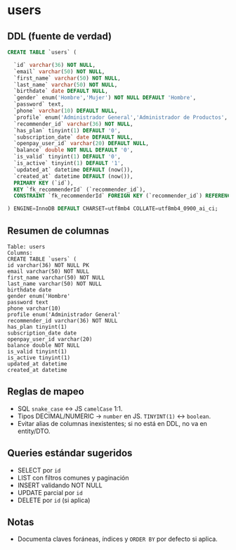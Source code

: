 # users

## DDL (fuente de verdad)
```sql
CREATE TABLE `users` (

  `id` varchar(36) NOT NULL,
  `email` varchar(50) NOT NULL,
  `first_name` varchar(50) NOT NULL,
  `last_name` varchar(50) NOT NULL,
  `birthdate` date DEFAULT NULL,
  `gender` enum('Hombre','Mujer') NOT NULL DEFAULT 'Hombre',
  `password` text,
  `phone` varchar(10) DEFAULT NULL,
  `profile` enum('Administrador General','Administrador de Productos','Administrador de Logística','Especialista','Usuario') DEFAULT NULL,
  `recommender_id` varchar(36) NOT NULL,
  `has_plan` tinyint(1) DEFAULT '0',
  `subscription_date` date DEFAULT NULL,
  `openpay_user_id` varchar(20) DEFAULT NULL,
  `balance` double NOT NULL DEFAULT '0',
  `is_valid` tinyint(1) DEFAULT '0',
  `is_active` tinyint(1) DEFAULT '1',
  `updated_at` datetime DEFAULT (now()),
  `created_at` datetime DEFAULT (now()),
  PRIMARY KEY (`id`),
  KEY `fk_recommenderId` (`recommender_id`),
  CONSTRAINT `fk_recommenderId` FOREIGN KEY (`recommender_id`) REFERENCES `users` (`id`)

) ENGINE=InnoDB DEFAULT CHARSET=utf8mb4 COLLATE=utf8mb4_0900_ai_ci;
```

## Resumen de columnas
```
Table: users
Columns:
CREATE TABLE `users` (
id varchar(36) NOT NULL PK
email varchar(50) NOT NULL
first_name varchar(50) NOT NULL
last_name varchar(50) NOT NULL
birthdate date
gender enum('Hombre'
password text
phone varchar(10)
profile enum('Administrador General'
recommender_id varchar(36) NOT NULL
has_plan tinyint(1)
subscription_date date
openpay_user_id varchar(20)
balance double NOT NULL
is_valid tinyint(1)
is_active tinyint(1)
updated_at datetime
created_at datetime
```

## Reglas de mapeo
- SQL `snake_case` ↔ JS `camelCase` 1:1.
- Tipos DECIMAL/NUMERIC → `number` en JS. `TINYINT(1)` ↔ `boolean`.
- Evitar alias de columnas inexistentes; si no está en DDL, no va en entity/DTO.

## Queries estándar sugeridos
- SELECT por `id`
- LIST con filtros comunes y paginación
- INSERT validando NOT NULL
- UPDATE parcial por `id`
- DELETE por `id` (si aplica)

## Notas
- Documenta claves foráneas, índices y `ORDER BY` por defecto si aplica.
